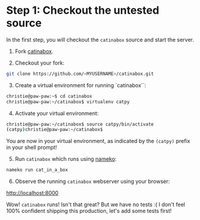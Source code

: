 # Step 1: Checkout the untested source

In the first step, you will checkout the `catinabox` source and start the
server.

1. Fork [catinabox](https://github.com/keeppythonweird/catinabox).

2. Checkout your fork:

  ```bash
  git clone https://github.com/<MYUSERNAME>/catinabox.git
  ```

3. Create a virtual environment for running `catinabox``:

  ```bash
  christie@paw-paw:~$ cd catinabox
  christie@paw-paw:~/catinabox$ virtualenv catpy
  ```

4. Activate your virtual environment:

  ```bash
  christie@paw-paw:~/catinabox$ source catpy/bin/activate
  (catpy)christie@paw-paw:~/catinabox$
  ```

  You are now in your virtual environment, as indicated by the `(catpy)` prefix
  in your shell prompt!

5. Run `catinabox` which runs using
  [nameko](https://github.com/onefinestay/nameko):

  ```bash
  nameko run cat_in_a_box
  ```

6. Observe the running `catinabox` webserver using your browser:

  [http://localhost:8000](http://localhost:8000)

Wow! `catinabox` runs! Isn't that great? But we have no tests :( I don't feel
100% confident shipping this production, let's add some tests first!
